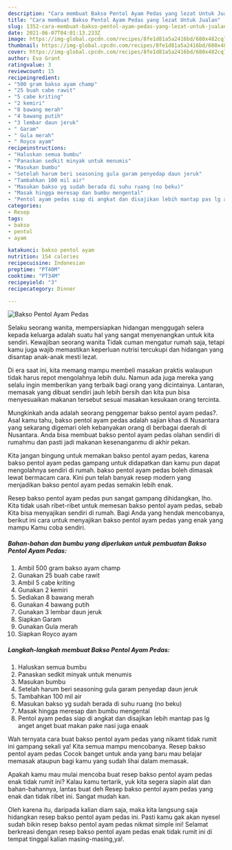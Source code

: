 ```yaml
---
description: "Cara membuat Bakso Pentol Ayam Pedas yang lezat Untuk Jualan"
title: "Cara membuat Bakso Pentol Ayam Pedas yang lezat Untuk Jualan"
slug: 1352-cara-membuat-bakso-pentol-ayam-pedas-yang-lezat-untuk-jualan
date: 2021-06-07T04:01:13.233Z
image: https://img-global.cpcdn.com/recipes/8fe1d81a5a2416bd/680x482cq70/bakso-pentol-ayam-pedas-foto-resep-utama.jpg
thumbnail: https://img-global.cpcdn.com/recipes/8fe1d81a5a2416bd/680x482cq70/bakso-pentol-ayam-pedas-foto-resep-utama.jpg
cover: https://img-global.cpcdn.com/recipes/8fe1d81a5a2416bd/680x482cq70/bakso-pentol-ayam-pedas-foto-resep-utama.jpg
author: Eva Grant
ratingvalue: 3
reviewcount: 15
recipeingredient:
- "500 gram bakso ayam champ"
- "25 buah cabe rawit"
- "5 cabe kriting"
- "2 kemiri"
- "8 bawang merah"
- "4 bawang putih"
- "3 lembar daun jeruk"
- " Garam"
- " Gula merah"
- " Royco ayam"
recipeinstructions:
- "Haluskan semua bumbu"
- "Panaskan sedkit minyak untuk menumis"
- "Masukan bumbu"
- "Setelah harum beri seasoning gula garam penyedap daun jeruk"
- "Tambahkan 100 mil air"
- "Masukan bakso yg sudah berada di suhu ruang (no beku)"
- "Masak hingga meresap dan bumbu mengental"
- "Pentol ayam pedas siap di angkat dan disajikan lebih mantap pas lg anget anget buat makan pake nasi juga enaak"
categories:
- Resep
tags:
- bakso
- pentol
- ayam

katakunci: bakso pentol ayam 
nutrition: 154 calories
recipecuisine: Indonesian
preptime: "PT40M"
cooktime: "PT34M"
recipeyield: "3"
recipecategory: Dinner

---
```



![Bakso Pentol Ayam Pedas](https://img-global.cpcdn.com/recipes/8fe1d81a5a2416bd/680x482cq70/bakso-pentol-ayam-pedas-foto-resep-utama.jpg)

Selaku seorang wanita, mempersiapkan hidangan menggugah selera kepada keluarga adalah suatu hal yang sangat menyenangkan untuk kita sendiri. Kewajiban seorang  wanita Tidak cuman mengatur rumah saja, tetapi kamu juga wajib memastikan keperluan nutrisi tercukupi dan hidangan yang disantap anak-anak mesti lezat.

Di era  saat ini, kita memang mampu membeli masakan praktis walaupun tidak harus repot mengolahnya lebih dulu. Namun ada juga mereka yang selalu ingin memberikan yang terbaik bagi orang yang dicintainya. Lantaran, memasak yang dibuat sendiri jauh lebih bersih dan kita pun bisa menyesuaikan makanan tersebut sesuai masakan kesukaan orang tercinta. 



Mungkinkah anda adalah seorang penggemar bakso pentol ayam pedas?. Asal kamu tahu, bakso pentol ayam pedas adalah sajian khas di Nusantara yang sekarang digemari oleh kebanyakan orang di berbagai daerah di Nusantara. Anda bisa membuat bakso pentol ayam pedas olahan sendiri di rumahmu dan pasti jadi makanan kesenanganmu di akhir pekan.

Kita jangan bingung untuk memakan bakso pentol ayam pedas, karena bakso pentol ayam pedas gampang untuk didapatkan dan kamu pun dapat mengolahnya sendiri di rumah. bakso pentol ayam pedas boleh dimasak lewat bermacam cara. Kini pun telah banyak resep modern yang menjadikan bakso pentol ayam pedas semakin lebih enak.

Resep bakso pentol ayam pedas pun sangat gampang dihidangkan, lho. Kita tidak usah ribet-ribet untuk memesan bakso pentol ayam pedas, sebab Kita bisa menyajikan sendiri di rumah. Bagi Anda yang hendak mencobanya, berikut ini cara untuk menyajikan bakso pentol ayam pedas yang enak yang mampu Kamu coba sendiri.

<!--inarticleads1-->

##### Bahan-bahan dan bumbu yang diperlukan untuk pembuatan Bakso Pentol Ayam Pedas:

1. Ambil 500 gram bakso ayam champ
1. Gunakan 25 buah cabe rawit
1. Ambil 5 cabe kriting
1. Gunakan 2 kemiri
1. Sediakan 8 bawang merah
1. Gunakan 4 bawang putih
1. Gunakan 3 lembar daun jeruk
1. Siapkan  Garam
1. Gunakan  Gula merah
1. Siapkan  Royco ayam




<!--inarticleads2-->

##### Langkah-langkah membuat Bakso Pentol Ayam Pedas:

1. Haluskan semua bumbu
1. Panaskan sedkit minyak untuk menumis
1. Masukan bumbu
1. Setelah harum beri seasoning gula garam penyedap daun jeruk
1. Tambahkan 100 mil air
1. Masukan bakso yg sudah berada di suhu ruang (no beku)
1. Masak hingga meresap dan bumbu mengental
1. Pentol ayam pedas siap di angkat dan disajikan lebih mantap pas lg anget anget buat makan pake nasi juga enaak




Wah ternyata cara buat bakso pentol ayam pedas yang nikamt tidak rumit ini gampang sekali ya! Kita semua mampu mencobanya. Resep bakso pentol ayam pedas Cocok banget untuk anda yang baru mau belajar memasak ataupun bagi kamu yang sudah lihai dalam memasak.

Apakah kamu mau mulai mencoba buat resep bakso pentol ayam pedas enak tidak rumit ini? Kalau kamu tertarik, yuk kita segera siapin alat dan bahan-bahannya, lantas buat deh Resep bakso pentol ayam pedas yang enak dan tidak ribet ini. Sangat mudah kan. 

Oleh karena itu, daripada kalian diam saja, maka kita langsung saja hidangkan resep bakso pentol ayam pedas ini. Pasti kamu gak akan nyesel sudah bikin resep bakso pentol ayam pedas nikmat simple ini! Selamat berkreasi dengan resep bakso pentol ayam pedas enak tidak rumit ini di tempat tinggal kalian masing-masing,ya!.

